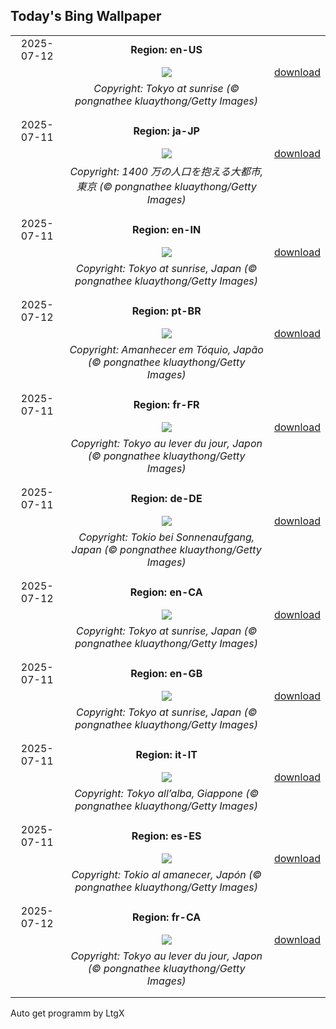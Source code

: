 ## Today's Bing Wallpaper
|      |      |      |
| :----: | :----: | :----: |
|2025-07-12|**Region: en-US**||
||![](https://www.bing.com/th?id=OHR.TokyoSunrise_EN-US4269783992_UHD.jpg&pid=hp&w=1152&h=648&rs=1&c=4)| [download](https://www.bing.com/th?id=OHR.TokyoSunrise_EN-US4269783992_UHD.jpg)|
||*Copyright: Tokyo at sunrise (© pongnathee kluaythong/Getty Images)*
||
|||
|2025-07-11|**Region: ja-JP**||
||![](https://www.bing.com/th?id=OHR.TokyoSunrise_JA-JP8418771987_UHD.jpg&pid=hp&w=1152&h=648&rs=1&c=4)| [download](https://www.bing.com/th?id=OHR.TokyoSunrise_JA-JP8418771987_UHD.jpg)|
||*Copyright: 1400 万の人口を抱える大都市, 東京 (© pongnathee kluaythong/Getty Images)*
||
|||
|2025-07-11|**Region: en-IN**||
||![](https://www.bing.com/th?id=OHR.TokyoSunrise_EN-IN0638589694_UHD.jpg&pid=hp&w=1152&h=648&rs=1&c=4)| [download](https://www.bing.com/th?id=OHR.TokyoSunrise_EN-IN0638589694_UHD.jpg)|
||*Copyright: Tokyo at sunrise, Japan (© pongnathee kluaythong/Getty Images)*
||
|||
|2025-07-12|**Region: pt-BR**||
||![](https://www.bing.com/th?id=OHR.TokyoSunrise_PT-BR5890009803_UHD.jpg&pid=hp&w=1152&h=648&rs=1&c=4)| [download](https://www.bing.com/th?id=OHR.TokyoSunrise_PT-BR5890009803_UHD.jpg)|
||*Copyright: Amanhecer em Tóquio, Japão (© pongnathee kluaythong/Getty Images)*
||
|||
|2025-07-11|**Region: fr-FR**||
||![](https://www.bing.com/th?id=OHR.TokyoSunrise_FR-FR0485662273_UHD.jpg&pid=hp&w=1152&h=648&rs=1&c=4)| [download](https://www.bing.com/th?id=OHR.TokyoSunrise_FR-FR0485662273_UHD.jpg)|
||*Copyright: Tokyo au lever du jour, Japon (© pongnathee kluaythong/Getty Images)*
||
|||
|2025-07-11|**Region: de-DE**||
||![](https://www.bing.com/th?id=OHR.TokyoSunrise_DE-DE6224327686_UHD.jpg&pid=hp&w=1152&h=648&rs=1&c=4)| [download](https://www.bing.com/th?id=OHR.TokyoSunrise_DE-DE6224327686_UHD.jpg)|
||*Copyright: Tokio bei Sonnenaufgang, Japan (© pongnathee kluaythong/Getty Images)*
||
|||
|2025-07-12|**Region: en-CA**||
||![](https://www.bing.com/th?id=OHR.TokyoSunrise_EN-CA3623900157_UHD.jpg&pid=hp&w=1152&h=648&rs=1&c=4)| [download](https://www.bing.com/th?id=OHR.TokyoSunrise_EN-CA3623900157_UHD.jpg)|
||*Copyright: Tokyo at sunrise, Japan (© pongnathee kluaythong/Getty Images)*
||
|||
|2025-07-11|**Region: en-GB**||
||![](https://www.bing.com/th?id=OHR.TokyoSunrise_EN-GB4800034136_UHD.jpg&pid=hp&w=1152&h=648&rs=1&c=4)| [download](https://www.bing.com/th?id=OHR.TokyoSunrise_EN-GB4800034136_UHD.jpg)|
||*Copyright: Tokyo at sunrise, Japan (© pongnathee kluaythong/Getty Images)*
||
|||
|2025-07-11|**Region: it-IT**||
||![](https://www.bing.com/th?id=OHR.TokyoSunrise_IT-IT6877517307_UHD.jpg&pid=hp&w=1152&h=648&rs=1&c=4)| [download](https://www.bing.com/th?id=OHR.TokyoSunrise_IT-IT6877517307_UHD.jpg)|
||*Copyright: Tokyo all’alba, Giappone (© pongnathee kluaythong/Getty Images)*
||
|||
|2025-07-11|**Region: es-ES**||
||![](https://www.bing.com/th?id=OHR.TokyoSunrise_ES-ES5285423958_UHD.jpg&pid=hp&w=1152&h=648&rs=1&c=4)| [download](https://www.bing.com/th?id=OHR.TokyoSunrise_ES-ES5285423958_UHD.jpg)|
||*Copyright: Tokio al amanecer, Japón (© pongnathee kluaythong/Getty Images)*
||
|||
|2025-07-12|**Region: fr-CA**||
||![](https://www.bing.com/th?id=OHR.TokyoSunrise_FR-CA0169507494_UHD.jpg&pid=hp&w=1152&h=648&rs=1&c=4)| [download](https://www.bing.com/th?id=OHR.TokyoSunrise_FR-CA0169507494_UHD.jpg)|
||*Copyright: Tokyo au lever du jour, Japon (© pongnathee kluaythong/Getty Images)*
||
|||

Auto get programm by LtgX
